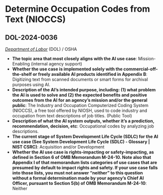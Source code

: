 # Determine Occupation Codes from Text (NIOCCS)
## DOL-2024-0036
_[Department of Labor](<../3_agency/Department of Labor.md>)_ (DOL) / OSHA


+ **The topic area that most closely aligns with the AI use case**: Mission-Enabling (internal agency support)
+ **Whether the use case is implemented solely with the commercial-off-the-shelf or freely available AI products identified in Appendix B**: Digitizing text from scanned documents or smart forms for archival purposes using AI.
+ **Description of the AI’s intended purpose, including: (1) what problem the AI is used to solve and (2) the expected benefits and positive outcomes from the AI for an agency’s mission and/or the general public**: The Industry and Occupation Computerized Coding System (NIOCCS), a free tool offered by NIOSH, used to code industry and occupation from text descriptions of job titles. (Public Tool)
+ **Description of what the AI system outputs, whether it’s a prediction, recommendation, decision, etc**: Occupational codes by analyzing job descriptions.
+ **The current stage of System Development Life Cycle (SDLC) for the AI use case (See System Development Life Cycle (SDLC) - Glossary | NIST CSRC)**: Acquisition and/or Development
+ **Whether the AI use case is rights-impacting or safety-impacting, as defined in Section 6 of OMB Memorandum M-24-10. Note also that Appendix I of that memorandum lists categories of use cases that are presumed by default to impact rights and safety. If your use case falls into those lists, you must not answer “neither” to this question without a formal determination made by your agency’s Chief AI Officer, pursuant to Section 5(b) of OMB Memorandum M-24-10**: Neither